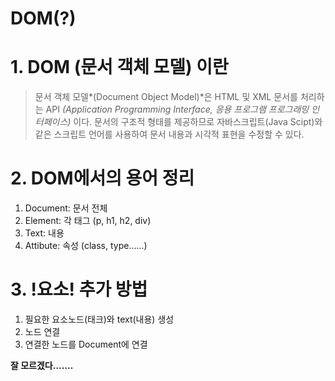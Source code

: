 # DOM(?)

# 1. DOM (문서 객체 모델) 이란

> 문서 객체 모델*(Document Object Model)*은 HTML 및 XML 문서를 처리하는 API *(Application Programming Interface, 응용 프로그램 프로그래밍 인터페이스)* 이다. 문서의 구조적 형태를 제공하므로 자바스크립트(Java Scipt)와 같은 스크립트 언어를 사용하여 문서 내용과 시각적 표현을 수정할 수 있다. 



# 2. DOM에서의 용어 정리

1. Document: 문서 전체
2. Element: 각 태그 (p, h1, h2, div)
3. Text: 내용
4. Attibute: 속성 (class, type......)



# 3. !요소! 추가 방법

1. 필요한 요소노드(태크)와 text(내용) 생성
2. 노드 연결
3. 연결한 노드를 Document에 연결



**잘 모르겠다.......**